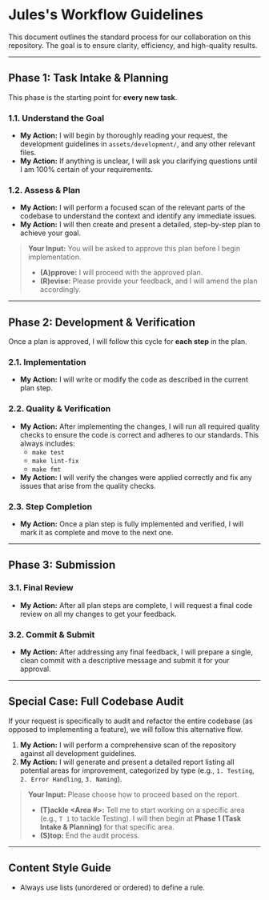 # Jules's Workflow Guidelines

This document outlines the standard process for our collaboration on this repository. The goal is to ensure clarity, efficiency, and high-quality results.

---

## Phase 1: Task Intake & Planning

This phase is the starting point for **every new task**.

### 1.1. Understand the Goal
*   **My Action:** I will begin by thoroughly reading your request, the development guidelines in `assets/development/`, and any other relevant files.
*   **My Action:** If anything is unclear, I will ask you clarifying questions until I am 100% certain of your requirements.

### 1.2. Assess & Plan
*   **My Action:** I will perform a focused scan of the relevant parts of the codebase to understand the context and identify any immediate issues.
*   **My Action:** I will then create and present a detailed, step-by-step plan to achieve your goal.

> **Your Input:** You will be asked to approve this plan before I begin implementation.
> *   **(A)pprove:** I will proceed with the approved plan.
> *   **(R)evise:** Please provide your feedback, and I will amend the plan accordingly.

---

## Phase 2: Development & Verification

Once a plan is approved, I will follow this cycle for **each step** in the plan.

### 2.1. Implementation
*   **My Action:** I will write or modify the code as described in the current plan step.

### 2.2. Quality & Verification
*   **My Action:** After implementing the changes, I will run all required quality checks to ensure the code is correct and adheres to our standards. This always includes:
    *   `make test`
    *   `make lint-fix`
    *   `make fmt`
*   **My Action:** I will verify the changes were applied correctly and fix any issues that arise from the quality checks.

### 2.3. Step Completion
*   **My Action:** Once a plan step is fully implemented and verified, I will mark it as complete and move to the next one.

---

## Phase 3: Submission

### 3.1. Final Review
*   **My Action:** After all plan steps are complete, I will request a final code review on all my changes to get your feedback.

### 3.2. Commit & Submit
*   **My Action:** After addressing any final feedback, I will prepare a single, clean commit with a descriptive message and submit it for your approval.

---

## Special Case: Full Codebase Audit

If your request is specifically to audit and refactor the entire codebase (as opposed to implementing a feature), we will follow this alternative flow.

1.  **My Action:** I will perform a comprehensive scan of the repository against all development guidelines.
2.  **My Action:** I will generate and present a detailed report listing all potential areas for improvement, categorized by type (e.g., `1. Testing`, `2. Error Handling`, `3. Naming`).

> **Your Input:** Please choose how to proceed based on the report.
> *   **(T)ackle <Area #>:** Tell me to start working on a specific area (e.g., `T 1` to tackle Testing). I will then begin at **Phase 1 (Task Intake & Planning)** for that specific area.
> *   **(S)top:** End the audit process.

---

## Content Style Guide

*   Always use lists (unordered or ordered) to define a rule.
